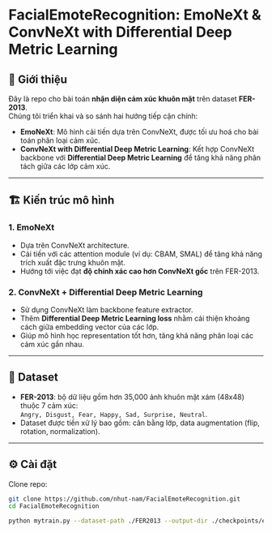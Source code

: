 # FacialEmoteRecognition: EmoNeXt & ConvNeXt with Differential Deep Metric Learning

## 📌 Giới thiệu
Đây là repo cho bài toán **nhận diện cảm xúc khuôn mặt** trên dataset **FER-2013**.  
Chúng tôi triển khai và so sánh hai hướng tiếp cận chính:

- **EmoNeXt**: Mô hình cải tiến dựa trên ConvNeXt, được tối ưu hoá cho bài toán phân loại cảm xúc.  
- **ConvNeXt with Differential Deep Metric Learning**: Kết hợp ConvNeXt backbone với **Differential Deep Metric Learning** để tăng khả năng phân tách giữa các lớp cảm xúc.

---

## 🏗️ Kiến trúc mô hình
### 1. EmoNeXt
- Dựa trên ConvNeXt architecture.  
- Cải tiến với các attention module (ví dụ: CBAM, SMAL) để tăng khả năng trích xuất đặc trưng khuôn mặt.  
- Hướng tới việc đạt **độ chính xác cao hơn ConvNeXt gốc** trên FER-2013.  

### 2. ConvNeXt + Differential Deep Metric Learning
- Sử dụng ConvNeXt làm backbone feature extractor.  
- Thêm **Differential Deep Metric Learning loss** nhằm cải thiện khoảng cách giữa embedding vector của các lớp.  
- Giúp mô hình học representation tốt hơn, tăng khả năng phân loại các cảm xúc gần nhau.  

---

## 📂 Dataset
- **FER-2013**: bộ dữ liệu gồm hơn 35,000 ảnh khuôn mặt xám (48x48) thuộc 7 cảm xúc:  
  `Angry, Disgust, Fear, Happy, Sad, Surprise, Neutral`.  
- Dataset được tiền xử lý bao gồm: cân bằng lớp, data augmentation (flip, rotation, normalization).  

---

## ⚙️ Cài đặt
Clone repo:
```bash
git clone https://github.com/nhut-nam/FacialEmoteRecognition.git
cd FacialEmoteRecognition

python mytrain.py --dataset-path ./FER2013 --output-dir ./checkpoints/emoneXt
